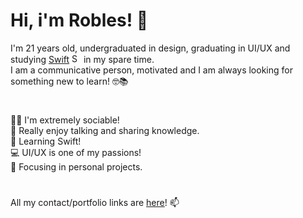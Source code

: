 # Hi, i'm Robles! 👋

I'm 21 years old, undergraduated in design, graduating in UI/UX and studying [Swift](https://www.swift.org/about/) <img alt="Swift icon" src="https://cdn-icons-png.flaticon.com/512/732/732250.png" width="15" height="15"/> in my spare time. <br>
I am a communicative person, motivated and I am always looking for something new to learn! 🤓📚
#
🤹‍♂️ I'm extremely sociable! <br>
🤗 Really enjoy talking and sharing knowledge. <br>
🍎 Learning Swift! <br>
💻 UI/UX is one of my passions! <br>
🔎 Focusing in personal projects.
#
All my contact/portfolio links are <a href="https://linktr.ee/robles">here</a>! 📫
